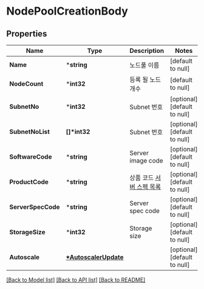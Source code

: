 # NodePoolCreationBody

## Properties
Name | Type | Description | Notes
------------ | ------------- | ------------- | -------------
**Name** | ***string** | 노드풀 이름 | [default to null]
**NodeCount** | ***int32** | 등록 될 노드 개수 | [default to null]
**SubnetNo** | ***int32** | Subnet 번호 | [optional] [default to null]
**SubnetNoList** | **[]\*int32** | Subnet 번호 | [optional] [default to null]
**SoftwareCode** | ***string** | Server image code | [optional] [default to null]
**ProductCode** | ***string** | 상품 코드 [서버 스펙 목록](/docs/compute-vserver-server-common-getserverproductlist) | [optional] [default to null]
**ServerSpecCode** | ***string** | Server spec code | [optional] [default to null]
**StorageSize** | ***int32** | Storage size | [optional] [default to null]
**Autoscale** | **[*AutoscalerUpdate](AutoscalerUpdate.md)** |  | [optional] [default to null]

[[Back to Model list]](../README.md#documentation-for-models) [[Back to API list]](../README.md#documentation-for-api-endpoints) [[Back to README]](../README.md)


